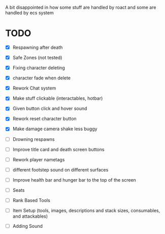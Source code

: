 A bit disappointed in how some stuff are handled by roact and some are handled by ecs system

# TODO

- [x] Respawning after death

- [x] Safe Zones (not tested)

- [x] Fixing character deleting

- [x] character fade when delete

- [x] Rework Chat system

- [x] Make stuff clickable (interactables, hotbar)

- [x] Given button click and hover sound

- [x] Rework reset character button

- [x] Make damage camera shake less buggy

- [ ] Drowning respawns

- [ ] Improve title card and death screen buttons

- [ ] Rework player nametags

- [ ] different footstep sound on different surfaces

- [ ] Improve health bar and hunger bar to the top of the screen

- [ ] Seats

- [ ] Rank Based Tools

- [ ] Item Setup (tools, images, descriptions and stack sizes, consumables, and attackables)

- [ ] Adding Sound